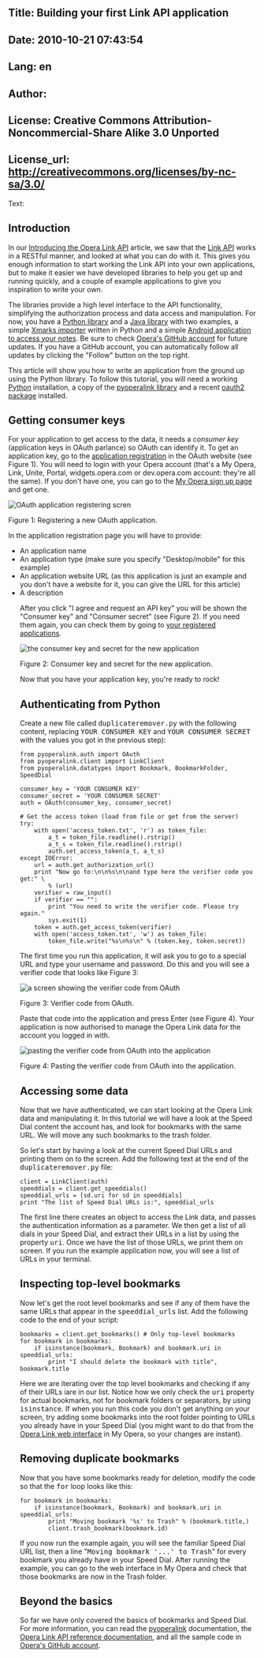 Title: Building your first Link API application
----
Date: 2010-10-21 07:43:54
----
Lang: en
----
Author: 
----
License: Creative Commons Attribution-Noncommercial-Share Alike 3.0 Unported
----
License_url: http://creativecommons.org/licenses/by-nc-sa/3.0/
----
Text:

<h2>Introduction</h2>

<p>In our <a href="http://dev.opera.com/articles/view/introducing-the-opera-link-api/">Introducing the Opera Link API</a> article, we saw that the <a href="http://www.opera.com/docs/apis/linkrest/">Link API</a> works in a RESTful manner, and looked at what you can do with it. This gives you enough information to start working the Link API into your own applications, but to make it easier we have developed libraries to help you get up and running quickly, and a couple of example applications to give you inspiration to write your own.</p>

<p>The libraries provide a high level interface to the API functionality, simplifying the authorization process and data access and manipulation. For now, you have a <a href="http://github.com/operasoftware/pyoperalink">Python library</a> and a <a href="http://github.com/operasoftware/AndroidOperaLink">Java library</a> with two examples, a simple <a href="http://github.com/operasoftware/xmarks-importer">Xmarks importer</a> written in Python and a simple <a href="http://github.com/operasoftware/AndroidNotes">Android application to access your notes</a>. Be sure to check <a href="http://github.com/operasoftware/">Opera&#39;s GitHub account</a> for future updates. If you have a GitHub account, you can automatically follow all updates by clicking the &quot;Follow&quot; button on the top right.</p>

<p>This article will show you how to write an application from the
ground up using the Python library. To follow this tutorial, you will need a working
<a href="http://python.org/">Python</a> installation, a copy of
the <a href="http://github.com/operasoftware/pyoperalink">pyoperalink
library</a> and a recent
<a href="http://pypi.python.org/pypi/oauth2/">oauth2 package</a> installed.</p>

<h2>Getting consumer keys</h2>

<p>For your application to get access to the data, it needs a <em>consumer key</em> (application keys in OAuth parlance) so OAuth can identify it. To get an application key, go to the
<a href="https://auth.opera.com/service/oauth/application/new">application
registration</a> in the OAuth website (see Figure 1). You will need to login with
your Opera account (that&#39;s a My Opera, Link, Unite, Portal,
widgets.opera.com or dev.opera.com account: they&#39;re all the same). If you
don&#39;t have one, you can go to
the <a href="http://my.opera.com/community/signup/">My Opera sign up
page</a> and get one.

<div>
<img src="http://forum-test.oslo.osa/kirby/content/articles/390-building-your-first-link-api-application/oauth1.png" alt="OAuth application registering scren" />
<p class="comment">Figure 1: Registering a new OAuth application.</p>
</div>

<p>In the application registration page you will have to provide:</p>

<ul>
<li>An application name</li>
<li>An application type (make sure you specify
&quot;Desktop/mobile&quot; for this example)
<li>An application website URL (as
this application is just an example and you don&#39;t have a website for
it, you can give the URL for this article)</li>
<li>A description</li>

<p>After
you click &quot;I agree and request an API key&quot; you will be shown the
&quot;Consumer key&quot; and &quot;Consumer secret&quot; (see Figure 2). If you need them again, you can
check them by going to <a href="https://auth.opera.com/service/oauth/applications/">your
registered applications</a>.</p>

<div>
<img src="http://forum-test.oslo.osa/kirby/content/articles/390-building-your-first-link-api-application/oauth2.png" alt="the consumer key and secret for the new application" />
<p class="comment">Figure 2: Consumer key and secret for the new application.</p>
</div>

<p>Now that you have your application key, you&#39;re ready to rock!</p>

<h2>Authenticating from Python</h2>

<p>Create a new file called <tt>duplicateremover.py</tt> with the following
content, replacing <tt>YOUR CONSUMER KEY</tt>
and <tt>YOUR CONSUMER SECRET</tt> with the values you got in the
previous step):</p>

<pre class="sh_python"><code>from pyoperalink.auth import OAuth
from pyoperalink.client import LinkClient
from pyoperalink.datatypes import Bookmark, BookmarkFolder, SpeedDial

consumer_key = &#39;YOUR CONSUMER KEY&#39;
consumer_secret = &#39;YOUR CONSUMER SECRET&#39;
auth = OAuth(consumer_key, consumer_secret)

# Get the access token (load from file or get from the server)
try:
    with open(&#39;access_token.txt&#39;, &#39;r&#39;) as token_file:
        a_t = token_file.readline().rstrip()
        a_t_s = token_file.readline().rstrip()
        auth.set_access_token(a_t, a_t_s)
except IOError:
    url = auth.get_authorization_url()
    print &quot;Now go to:\n\n%s\n\nand type here the verifier code you get:&quot; \
        % (url)
    verifier = raw_input()
    if verifier == &quot;&quot;:
        print &quot;You need to write the verifier code. Please try again.&quot;
        sys.exit(1)
    token = auth.get_access_token(verifier)
    with open(&#39;access_token.txt&#39;, &#39;w&#39;) as token_file:
        token_file.write(&quot;%s\n%s\n&quot; % (token.key, token.secret))</code></pre>

<p>The first time you run this application, it will ask you to go to a
special URL and type your username and password. Do this and you will see a verifier code that looks like Figure 3:</p>

<div>
<img src="http://forum-test.oslo.osa/kirby/content/articles/390-building-your-first-link-api-application/oauth3.png" alt="a screen showing the verifier code from OAuth" />
<p class="comment">Figure 3: Verifier code from OAuth.</p>
</div>

<p>Paste that code into the application and press Enter (see Figure 4). Your application is now authorised to manage the Opera Link data for the account you logged in with.</p>

<div>
<img src="http://forum-test.oslo.osa/kirby/content/articles/390-building-your-first-link-api-application/oauth4.png" alt="pasting the verifier code from OAuth into the application" />
<p class="comment">Figure 4: Pasting the verifier code from OAuth into the application.</p>
</div>

<h2>Accessing some data</h2>

<p>Now that we have authenticated, we can start looking at the Opera Link
data and manipulating it. In this tutorial we will
have a look at the Speed Dial content the account has, and look for
bookmarks with the same URL. We will move any such bookmarks to the trash folder.</p>

<p>So let&#39;s start by having a look at the current Speed Dial URLs and
printing them on to the screen. Add the following text at the end of
the <tt>duplicateremover.py</tt> file:</p>

<pre class="sh_python"><code>client = LinkClient(auth)
speeddials = client.get_speeddials()
speeddial_urls = [sd.uri for sd in speeddials]
print &quot;The list of Speed Dial URLs is:&quot;, speeddial_urls</code></pre>

<p>The first line there creates an object to access the Link data, and
passes the authentication information as a parameter. We then get a
list of all dials in your Speed Dial, and extract their URLs in a list
by using the property <tt>uri</tt>. Once we have the list of those
URLs, we print them on screen. If you run the example application now, you will see a list of URLs in your terminal.</p>

<h2>Inspecting top-level bookmarks</h2>

<p>Now let&#39;s get the root level bookmarks and see if any of them have
the same URLs that appear in the <tt>speeddial_urls</tt> list. Add the
following code to the end of your script:</p>

<pre class="sh_python"><code>bookmarks = client.get_bookmarks() # Only top-level bookmarks
for bookmark in bookmarks:
    if isinstance(bookmark, Bookmark) and bookmark.uri in speeddial_urls:
        print &quot;I should delete the bookmark with title&quot;, bookmark.title</code></pre>

<p>Here we are iterating over the top level bookmarks and checking if
any of their URLs iare in our list. Notice how we only check
the <tt>uri</tt> property for actual bookmarks, not for bookmark
folders or separators, by using <tt>isinstance</tt>. If when you run
this code you don&#39;t get anything on your screen, try adding some
bookmarks into the root folder pointing to URLs you already have in your
Speed Dial (you might want to do that from the <a href="http://link.opera.com">Opera Link web interface</a> in My
Opera, so your changes are instant).</p>

<h2>Removing duplicate bookmarks</h2>

<p>Now that you have some bookmarks ready for deletion, modify the
code so that the <tt>for</tt> loop looks like this:</p>

<pre class="sh_python"><code>for bookmark in bookmarks:
    if isinstance(bookmark, Bookmark) and bookmark.uri in speeddial_urls:
        print &quot;Moving bookmark &#39;%s&#39; to Trash&quot; % (bookmark.title,)
        client.trash_bookmark(bookmark.id)</code></pre>

If you now run the example again, you will see the familiar Speed Dial URL list, then a line &quot;<tt>Moving bookmark &#39;...&#39; to Trash</tt>&quot; for every bookmark you already have in your Speed Dial. After running the example, you can go to the web interface in My Opera and check that those bookmarks are now in the Trash folder.

<h2>Beyond the basics</h2>

<p>So far we have only covered the basics of bookmarks and Speed Dial. For more information, you can read the <a href="http://github.com/operasoftware/pyoperalink/">pyoperalink</a> documentation, the <a href="http://www.opera.com/docs/apis/linkrest/">Opera Link API reference documentation</a>, and all the sample code in <a href="http://github.com/operasoftware/">Opera&#39;s GitHub account</a>.</p></li></ul></p>

